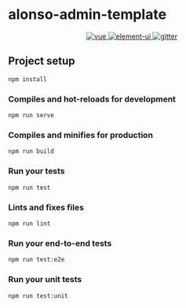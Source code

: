 # alonso-admin-template

<p align="center">
  <a href="https://github.com/vuejs/vue">
    <img src="https://img.shields.io/badge/vue-2.5.17-brightgreen.svg" alt="vue">
  </a>
  <a href="http://element-cn.eleme.io">
    <img src="https://img.shields.io/badge/elementUI-2.4.10-brightgreen.svg" alt="element-ui">
  </a>
  <a href="https://gitter.im/alonso-admin-template/Lobby">
    <img src="https://badges.gitter.im/Join%20Chat.svg" alt="gitter">
  </a>
</p>


## Project setup
```
npm install
```



### Compiles and hot-reloads for development
```
npm run serve
```

### Compiles and minifies for production
```
npm run build
```

### Run your tests
```
npm run test
```

### Lints and fixes files
```
npm run lint
```

### Run your end-to-end tests
```
npm run test:e2e
```

### Run your unit tests
```
npm run test:unit
```
